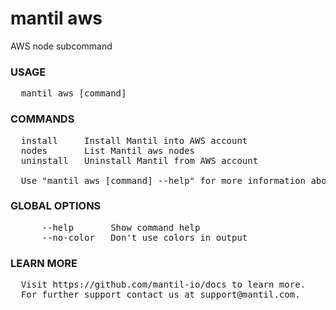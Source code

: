 
# mantil aws

AWS node subcommand

### USAGE
<pre>
  mantil aws [command]
</pre>
### COMMANDS
<pre>
  install     Install Mantil into AWS account
  nodes       List Mantil aws nodes
  uninstall   Uninstall Mantil from AWS account

  Use "mantil aws [command] --help" for more information about a command.
</pre>
### GLOBAL OPTIONS
<pre>
      --help       Show command help
      --no-color   Don't use colors in output
</pre>
### LEARN MORE
<pre>
  Visit https://github.com/mantil-io/docs to learn more.
  For further support contact us at support@mantil.com.
</pre>
